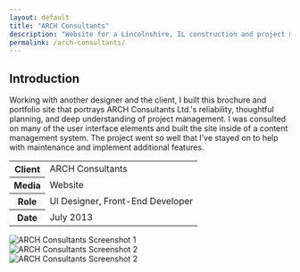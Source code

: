 ```yaml
---
layout: default
title: "ARCH Consultants"
description: "Website for a Lincolnshire, IL construction and project management company."
permalink: /arch-consultants/
---
```


<section>
	<h2 class="visually-hidden">Introduction</h2>
	<div>
		<p>Working with another designer and the client, I built this brochure and portfolio site that portrays ARCH Consultants Ltd.'s reliability, thoughtful planning, and deep understanding of project management. I was consulted on many of the user interface elements and built the site inside of a content management system. The project went so well that I've stayed on to help with maintenance and implement additional features.</p>
	</div>
	<div>
		<table>
			<tbody>
				<tr>
					<th>Client</th>
					<td>ARCH Consultants</td>
				</tr>
				<tr>
					<th>Media</th>
					<td>Website</td>
				</tr>
				<tr>
					<th>Role</th>
					<td>UI Designer, Front-End Developer</td>
				</tr>
				<tr>
					<th>Date</th>
					<td>July 2013</td>
				</tr>
			</tbody>
		</table>
	</div>
</section>
<section>
	<div class="span-2">
		<img src="https://jessetrippe-cdn-173419.appspot.com/archltd-1.png" alt="ARCH Consultants Screenshot 1">
	</div>
	<div>
		<img src="https://jessetrippe-cdn-173419.appspot.com/archltd-2.png" alt="ARCH Consultants Screenshot 2">
	</div>
	<div>
		<img src="https://jessetrippe-cdn-173419.appspot.com/archltd-3.png" alt="ARCH Consultants Screenshot 2">
	</div>
</section>
